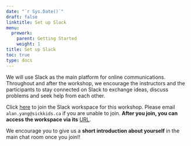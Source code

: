 ```yaml
---
date: "`r Sys.Date()`"
draft: false
linktitle: Set up Slack
menu:
  prework:
    parent: Getting Started
    weight: 1
title: Set up Slack
toc: true
type: docs
---
```


We will use Slack as the main platform for online communications. Throughout and after the workshop, we encourage the instructors and the participants to stay connected on Slack to exchange ideas, discuss problems and seek help from each other.

Click [here](https://join.slack.com/t/sickkids-jl65143/shared_invite/zt-2070uwyzo-IePxMwx97QwLcTE5UBkx4A) to join the Slack workspace for this workshop. Please email `alan.yang@sickkids.ca` if you are unable to join. **After you join, you can access the workspace via its** [URL](https://join.slack.com/t/sickkids-jl65143/shared_invite/zt-2070uwyzo-IePxMwx97QwLcTE5UBkx4A).

We encourage you to give us a **short introduction about yourself** in the main chat room once you join!!
